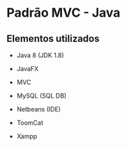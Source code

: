 # Padrão MVC - Java

## Elementos utilizados

- Java 8 (JDK 1.8)

- JavaFX 

- MVC
  
- MySQL (SQL DB)

- Netbeans (IDE)

-   ToomCat 

- Xampp
